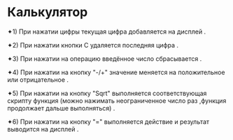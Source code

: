 # Калькулятор

✦1) При нажатии цифры текущая цифра добавляется на дисплей .

✦2) При нажатии кнопки С удаляется последняя цифра .

✦3) При нажатии на операцию введённое число сбрасывается .

✦4) При нажатии на кнопку "-/+" значение меняется на положительное или отрицательное .

✦5) При нажатии на кнопку "Sqrt" выполняется соответствующая скрипту функция 
             (можно нажимать неограниченное число раз ,функция продолжает дальше выполняться) .

✦6) При нажатии на кнопку  "=" выполняется действие и результат выводится на дисплей .

